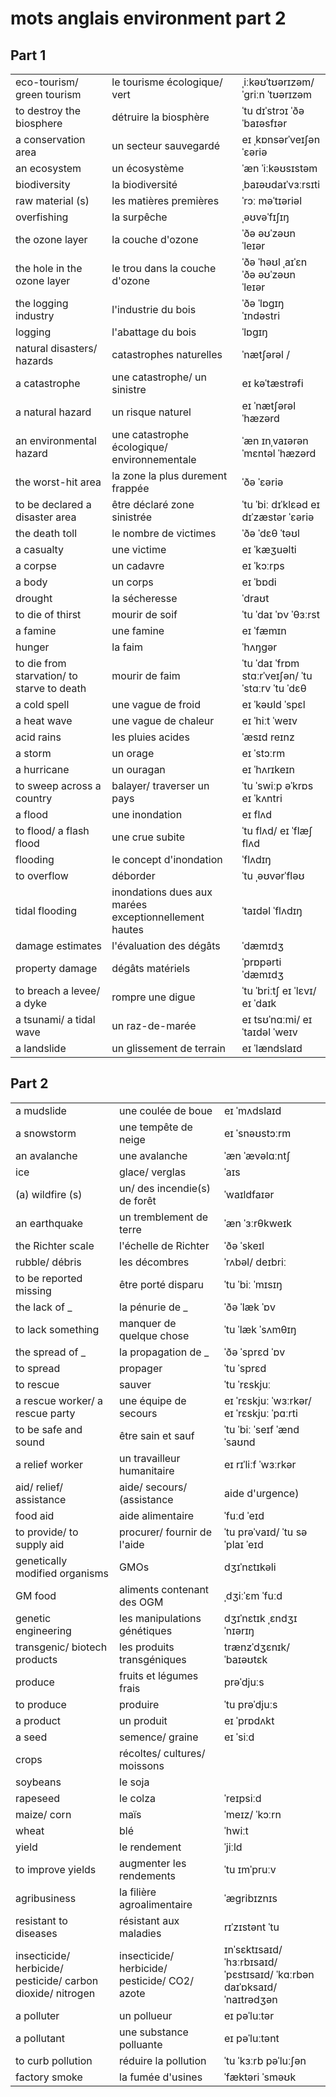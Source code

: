 # mots anglais environment part 2
## Part 1
||||
|:---|:---|:---|
| eco-tourism/ green tourism | le tourisme écologique/ vert | ˌiːkəʊˈtʊərɪzəm/ ˈɡriːn ˈtʊərɪzəm |
| to destroy the biosphere | détruire la biosphère | ˈtu dɪˈstrɔɪ ˈðə ˈbaɪəsfɪər |
| a conservation area | un secteur sauvegardé | eɪ ˌkɒnsərˈveɪʃən ˈɛəriə |
| an ecosystem | un écosystème | ˈæn ˈiːkəʊsɪstəm |
| biodiversity | la biodiversité | ˌbaɪəʊdaɪˈvɜːrsɪti |
| raw material (s) | les matières premières | ˈrɔː məˈtɪəriəl  |
| overfishing | la surpêche | ˌəʊvəˈfɪʃɪŋ |
| the ozone layer | la couche d'ozone | ˈðə əʊˈzəʊn ˈleɪər |
| the hole in the ozone layer | le trou dans la couche d'ozone | ˈðə ˈhəʊl ˌaɪˈɛn ˈðə əʊˈzəʊn ˈleɪər |
| the logging industry | l'industrie du bois | ˈðə ˈlɒgɪŋ ˈɪndəstri |
| logging | l'abattage du bois | ˈlɒgɪŋ |
| natural disasters/ hazards | catastrophes naturelles | ˈnætʃərəl /  |
| a catastrophe | une catastrophe/ un sinistre | eɪ kəˈtæstrəfi |
| a natural hazard | un risque naturel | eɪ ˈnætʃərəl ˈhæzərd |
| an environmental hazard | une catastrophe écologique/ environnementale | ˈæn ɪnˌvaɪərənˈmɛntəl ˈhæzərd |
| the worst-hit area | la zone la plus durement frappée | ˈðə  ˈɛəriə |
| to be declared a disaster area | être déclaré zone sinistrée | ˈtu ˈbiː dɪˈklɛəd eɪ dɪˈzæstər ˈɛəriə |
| the death toll | le nombre de victimes | ˈðə ˈdɛθ ˈtəʊl |
| a casualty | une victime | eɪ ˈkæʒuəlti |
| a corpse | un cadavre | eɪ ˈkɔːrps |
| a body | un corps | eɪ ˈbɒdi |
| drought | la sécheresse | ˈdraʊt |
| to die of thirst | mourir de soif | ˈtu ˈdaɪ ˈɒv ˈθɜːrst |
| a famine | une famine | eɪ ˈfæmɪn |
| hunger | la faim | ˈhʌŋgər |
| to die from starvation/ to starve to death | mourir de faim | ˈtu ˈdaɪ ˈfrɒm stɑːrˈveɪʃən/ ˈtu ˈstɑːrv ˈtu ˈdɛθ |
| a cold spell | une vague de froid | eɪ ˈkəʊld ˈspɛl |
| a heat wave | une vague de chaleur | eɪ ˈhiːt ˈweɪv |
| acid rains | les pluies acides | ˈæsɪd reɪnz |
| a storm | un orage | eɪ ˈstɔːrm |
| a hurricane | un ouragan | eɪ ˈhʌrɪkeɪn |
| to sweep across a country | balayer/ traverser un pays | ˈtu ˈswiːp əˈkrɒs eɪ ˈkʌntri |
| a flood | une inondation | eɪ flʌd |
| to flood/ a flash flood | une crue subite | ˈtu flʌd/ eɪ ˈflæʃ flʌd |
| flooding | le concept d'inondation | ˈflʌdɪŋ |
| to overflow | déborder | ˈtu ˌəʊvərˈfləʊ |
| tidal flooding | inondations dues aux marées exceptionnellement hautes | ˈtaɪdəl ˈflʌdɪŋ |
| damage estimates | l'évaluation des dégâts | ˈdæmɪdʒ  |
| property damage | dégâts matériels | ˈprɒpərti ˈdæmɪdʒ |
| to breach a levee/ a dyke | rompre une digue | ˈtu ˈbriːtʃ eɪ ˈlɛvɪ/ eɪ ˈdaɪk |
| a tsunami/ a tidal wave | un raz-de-marée | eɪ tsʊˈnɑːmi/ eɪ ˈtaɪdəl ˈweɪv |
| a landslide | un glissement de terrain | eɪ ˈlændslaɪd |
## Part 2
||||
|:---|:---|:---|
| a mudslide | une coulée de boue | eɪ ˈmʌdslaɪd |
| a snowstorm | une tempête de neige | eɪ ˈsnəʊstɔːrm |
| an avalanche | une avalanche | ˈæn ˈævəlɑːntʃ |
| ice | glace/ verglas | ˈaɪs |
| (a) wildfire (s) | un/ des incendie(s) de forêt |  ˈwaɪldfaɪər  |
| an earthquake | un tremblement de terre | ˈæn ˈɜːrθkweɪk |
| the Richter scale | l'échelle de Richter | ˈðə  ˈskeɪl |
| rubble/ débris | les décombres | ˈrʌbəl/ deɪbriː |
| to be reported missing | être porté disparu | ˈtu ˈbiː  ˈmɪsɪŋ |
| the lack of _ | la pénurie de _ | ˈðə ˈlæk ˈɒv  |
| to lack something | manquer de quelque chose | ˈtu ˈlæk ˈsʌmθɪŋ |
| the spread of _ | la propagation de _ | ˈðə ˈsprɛd ˈɒv  |
| to spread | propager | ˈtu ˈsprɛd |
| to rescue | sauver | ˈtu ˈrɛskjuː |
| a rescue worker/ a rescue party | une équipe de secours | eɪ ˈrɛskjuː ˈwɜːrkər/ eɪ ˈrɛskjuː ˈpɑːrti |
| to be safe and sound | être sain et sauf | ˈtu ˈbiː ˈseɪf ˈænd ˈsaʊnd |
| a relief worker | un travailleur humanitaire | eɪ rɪˈliːf ˈwɜːrkər |
| aid/ relief/ assistance | aide/ secours/ (assistance|aide d'urgence) | ˈeɪd/ rɪˈliːf/ əˈsɪstəns |
| food aid | aide alimentaire | ˈfuːd ˈeɪd |
| to provide/ to supply aid | procurer/ fournir de l'aide | ˈtu prəˈvaɪd/ ˈtu səˈplaɪ ˈeɪd |
| genetically modified organisms | GMOs | dʒɪˈnɛtɪkəli   |
| GM food | aliments contenant des OGM | ˌdʒiːˈɛm ˈfuːd |
| genetic engineering | les manipulations génétiques | dʒɪˈnɛtɪk ˌɛndʒɪˈnɪərɪŋ |
| transgenic/ biotech products | les produits transgéniques | trænzˈdʒɛnɪk/ ˈbaɪəʊtɛk  |
| produce | fruits et légumes frais | prəˈdjuːs |
| to produce | produire | ˈtu prəˈdjuːs |
| a product | un produit | eɪ ˈprɒdʌkt |
| a seed | semence/ graine | eɪ ˈsiːd |
| crops | récoltes/ cultures/ moissons |  |
| soybeans | le soja |  |
| rapeseed | le colza | ˈreɪpsiːd |
| maize/ corn | maïs | ˈmeɪz/ ˈkɔːrn |
| wheat | blé | ˈhwiːt |
| yield | le rendement | ˈjiːld |
| to improve yields | augmenter les rendements | ˈtu ɪmˈpruːv  |
| agribusiness | la filière agroalimentaire | ˈægribɪznɪs |
| resistant to diseases | résistant aux maladies | rɪˈzɪstənt ˈtu  |
| insecticide/ herbicide/ pesticide/ carbon dioxide/ nitrogen | insecticide/ herbicide/ pesticide/ CO2/ azote | ɪnˈsɛktɪsaɪd/ ˈhɜːrbɪsaɪd/ ˈpɛstɪsaɪd/ ˈkɑːrbən daɪˈɒksaɪd/ ˈnaɪtrədʒən |
| a polluter | un pollueur | eɪ pəˈluːtər |
| a pollutant | une substance polluante | eɪ pəˈluːtənt |
| to curb pollution | réduire la pollution | ˈtu ˈkɜːrb pəˈluːʃən |
| factory smoke | la fumée d'usines | ˈfæktəri ˈsməʊk |
